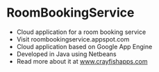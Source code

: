 # RoomBookingService
* Cloud application for a room booking service
* Visit roombookingservice.appspot.com
* Cloud application based on Google App Engine
* Developed in Java using Netbeans
* Read more about it at www.crayfishapps.com
